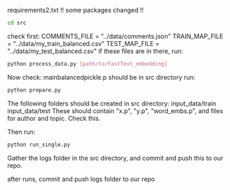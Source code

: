 requirements2.txt !! some packages changed !!

```bash
cd src
```

check first: 
COMMENTS_FILE = "../data/comments.json"
TRAIN_MAP_FILE = "../data/my_train_balanced.csv"
TEST_MAP_FILE = "../data/my_test_balanced.csv"
if these files are in there, run:
```bash
python process_data.py [path/to/FastText_embedding]
```

Now check:
mainbalancedpickle.p should be in src directory
run: 
```bash
python prepare.py
```

The following folders should be created in src directory:
input_data/train
input_data/test
These should contain "x.p", "y.p", "word_embs.p", and files for author and topic.
Check this.

Then run:
```bash
python run_single.py
```

Gather the logs folder in the src directory, and commit and push this to our repo.

after runs, commit and push logs folder to our repo